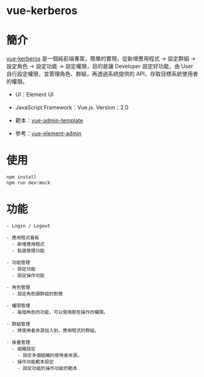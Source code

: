 # vue-kerberos

# 簡介

[vue-kerberos](https://github.com/wsd53pa01/vue-kerberos) 是一個純前端專案，簡單的實現，從新增應用程式 → 設定群組 → 設定角色 → 設定功能 → 設定權限，目的是讓 Developer 設定好功能，由 User 自行設定權限，並管理角色、群組，再透過系統提供的 API，存取目標系統使用者的權限。

- UI：Element UI

- JavaScript Framework：Vue.js. Version：2.0 

- 範本：[vue-admin-template](https://github.com/PanJiaChen/vue-admin-template)

- 參考：[vue-element-admin](https://github.com/PanJiaChen/vue-element-admin)

# 使用

```bash
npm install 
npm run dev:mock
```

# 功能

```
- Login / Logout

- 應用程式看板
  - 新增應用程式
  - 點選管理功能

- 功能管理
  - 設定功能
  - 設定操作功能

- 角色管理
  - 設定角色跟群組的對應

- 權限管理
  - 每個角色的功能，可以使用那些操作的權限。

- 群組管理
  - 將使用者來源加入到，應用程式的群組。

- 後臺管理
  - 組織設定
    - 設定多個組織的使用者來源。
  - 操作功能範本設定
    - 設定功能的操作功能的範本
```
